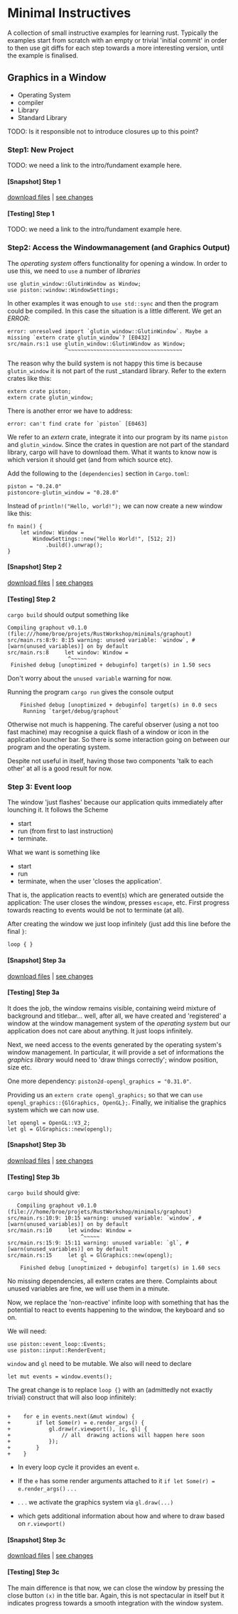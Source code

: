 

Minimal Instructives
====================

A collection of small instructive examples for learning rust.
Typically the examples start from scratch with an empty or trivial 'initial commit' in order to then use git diffs for each step towards a more interesting version, until the example is finalised.


Graphics in a Window
--------------------

* Operating System
* compiler
* Library
* Standard Library

TODO: Is it responsible not to introduce closures up to this point?


### Step1: New Project

TODO: we need a link to the intro/fundament example here.


#### [Snapshot] Step 1
[download files](https://github.com/broesamle/RustWorkshop/releases/tag/graphout01_new-project)
|
[see changes](https://github.com/broesamle/RustWorkshop/commit/c7dd93813e05d4142ad64fa903013cfa22331f30)

#### [Testing] Step 1
TODO: we need a link to the intro/fundament example here.


### Step2: Access the Windowmanagement (and Graphics Output)

The _operating system_ offers functionality for opening a window. In order to use this, we need to `use` a number of _libraries_

```
use glutin_window::GlutinWindow as Window;
use piston::window::WindowSettings;
```

In other examples it was enough to `use std::sync` and then the program could be compiled. In this case the situation is a little different. We get an *ERROR*:

```
error: unresolved import `glutin_window::GlutinWindow`. Maybe a missing `extern crate glutin_window`? [E0432]
src/main.rs:1 use glutin_window::GlutinWindow as Window;
                  ^~~~~~~~~~~~~~~~~~~~~~~~~~~~~~~~~~~~~
```

The reason why the build system is not happy this time is because `glutin_window` it is not part of the rust _standard library. Refer to the extern crates like this:
```
extern crate piston;
extern crate glutin_window;
```

There is another error we have to address:

```
error: can't find crate for `piston` [E0463]
```

We refer to an _extern_ crate, integrate it into our program by its name `piston` and `glutin_window`. Since the crates in question are not part of the standard library, cargo will have to download them. What it wants to know now is which version it should get (and from which source etc).

Add the following to the `[dependencies]` section in `Cargo.toml`:

```
piston = "0.24.0"
pistoncore-glutin_window = "0.28.0"
```

Instead of `println!("Hello, world!");` we can now create a new window like this:

```
fn main() {
    let window: Window =
        WindowSettings::new("Hello World!", [512; 2])
            .build().unwrap();
}
```

#### [Snapshot] Step 2
[download files](https://github.com/broesamle/RustWorkshop/releases/tag/graphout02_open-window)
|
[see changes](https://github.com/broesamle/RustWorkshop/commit/3495e498198651826cb58e27c0fcdeb7d9f15064)

#### [Testing] Step 2

`cargo build` should output something like

```
Compiling graphout v0.1.0 (file:///home/broe/projets/RustWorkshop/minimals/graphout)
src/main.rs:8:9: 8:15 warning: unused variable: `window`, #[warn(unused_variables)] on by default
src/main.rs:8     let window: Window =
                   ^~~~~~
 Finished debug [unoptimized + debuginfo] target(s) in 1.50 secs
```

Don't worry about the `unused variable` warning for now.

Running the program `cargo run` gives the console output

```
    Finished debug [unoptimized + debuginfo] target(s) in 0.0 secs
     Running `target/debug/graphout`
```

Otherwise not much is happening. The careful observer (using a not too fast machine) may recognise a quick flash of a window or icon in the application louncher bar. So there is some interaction going on between our program and the operating system.

Despite not useful in itself, having those two components 'talk to each other' at all is a good result for now.


### Step 3: Event loop

The window 'just flashes' because our application quits immediately after lounching it. It follows the Scheme
* start
* run (from first to last instruction)
* terminate.

What we want is something like
* start
* run
* terminate, when the user 'closes the application'.

That is, the application reacts to event(s) which are generated outside the application: The user closes the window, presses `escape`, etc. First progress  towards reacting to events would be not to terminate (at all).

After creating the window we just loop infinitely (just add this line before the final `}`:

```
loop { }
```

#### [Snapshot] Step 3a
[download files](https://github.com/broesamle/RustWorkshop/releases/tag/graphout03a_infinite-loop)
|
[see changes](https://github.com/broesamle/RustWorkshop/commit/5cc87606651ac43ad0aeb7c00e30ed48fba96be7)

#### [Testing] Step 3a

It does the job, the window remains visible, containing weird mixture of background and titlebar... well, after all, we have created and 'registered' a window at the window management system of the _operating system_ but our application does not care about anything. It just loops infinitely.


Next, we need access to the events generated by the operating system's window management. In particular, it will provide a set of informations the _graphics library_ would need to 'draw things correctly'; window position, size etc.

One more dependency: `piston2d-opengl_graphics = "0.31.0"`.

Providing us an `extern crate opengl_graphics;` so that we can `use opengl_graphics::{GlGraphics, OpenGL};`.
Finally, we initialise the graphics system which we can now use.

```
let opengl = OpenGL::V3_2;
let gl = GlGraphics::new(opengl);
```

#### [Snapshot] Step 3b
[download files](https://github.com/broesamle/RustWorkshop/releases/tag/graphout03b_opengl_graphics)
|
[see changes](https://github.com/broesamle/RustWorkshop/commit/a74eabff42f439c633323ea22f4f1f82a00c07e2)

#### [Testing] Step 3b

`cargo build` should give:

```
   Compiling graphout v0.1.0 (file:///home/broe/projets/RustWorkshop/minimals/graphout)
src/main.rs:10:9: 10:15 warning: unused variable: `window`, #[warn(unused_variables)] on by default
src/main.rs:10     let window: Window =
                       ^~~~~~
src/main.rs:15:9: 15:11 warning: unused variable: `gl`, #[warn(unused_variables)] on by default
src/main.rs:15     let gl = GlGraphics::new(opengl);
                       ^~
    Finished debug [unoptimized + debuginfo] target(s) in 1.60 secs
```
No missing dependencies, all extern crates are there.
Complaints about unused variables are fine, we will use them in a minute.

Now, we replace the 'non-reactive' infinite loop with something that has the potential to react to events happening to the window, the keyboard and so on.

We will need:
```
use piston::event_loop::Events;
use piston::input::RenderEvent;
```

`window` and `gl` need to be mutable. We also will need to declare

```
let mut events = window.events();
```

The great change is to replace `loop {}` with an (admittedly not exactly trivial) construct that will also loop infinitely:
```

+    for e in events.next(&mut window) {
+        if let Some(r) = e.render_args() {
+            gl.draw(r.viewport(), |c, gl| {
+                // all  drawing actions will happen here soon
+            });
+        }
+    }
```

* In every loop cycle it provides an event `e`.

* If the `e` has some render arguments attached to it `if let Some(r) = e.render_args()` . . .
* . . . we activate the graphics system via `gl.draw(...)`
* which gets additional information about how and where to draw based on `r.viewport()`

#### [Snapshot] Step 3c
[download files](https://github.com/broesamle/RustWorkshop/releases/tag/graphout03c_eventloop%2Bwindow)
|
[see changes](https://github.com/broesamle/RustWorkshop/commit/0f66156843c0732821572b34ff1bf453f4d303ed)

#### [Testing] Step 3c
The main difference is that now, we can close the window by pressing the close button `(x)` in the title bar. Again, this is not spectacular in itself but it indicates progress towards a smooth integration with the window system.
